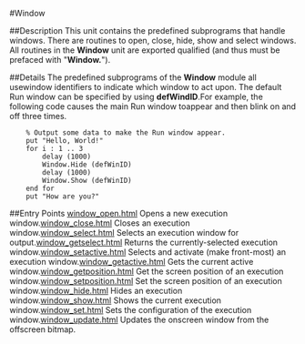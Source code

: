 
#Window

##Description
This unit contains the predefined subprograms that handle windows. There are routines to open, close, hide, show and select windows.
All routines in the **Window** unit are exported qualified (and thus must be prefaced with "**Window.**").



##Details
The predefined subprograms of the **Window** module all usewindow identifiers to indicate which window to act upon.  The default Run window can be specified by using **defWindID**.For example, the following code causes the main Run window toappear and then blink on and off three times.


        % Output some data to make the Run window appear.
        put "Hello, World!"
        for i : 1 .. 3
            delay (1000)
            Window.Hide (defWinID)
            delay (1000)
            Window.Show (defWinID)
        end for
        put "How are you?"
##Entry Points
[window_open.html](**Open**) Opens a new execution window.[window_close.html](**Close**) Closes an execution window.[window_select.html](**Select**) Selects an execution window for output.[window_getselect.html](**GetSelect**) Returns the currently-selected execution window.[window_setactive.html](**SetActive**) Selects and activate (make front-most) an execution window.[window_getactive.html](**GetActive**) Gets the current active window.[window_getposition.html](**GetPosition**) Get the screen position of an execution window.[window_setposition.html](**SetPosition**) Set the screen position of an execution window.[window_hide.html](**Hide**) Hides an execution window.[window_show.html](**Show**) Shows the current execution window.[window_set.html](**Set**) Sets the configuration of the execution window.[window_update.html](**Update**) Updates the onscreen window from the offscreen bitmap.



